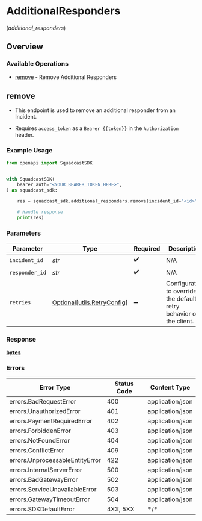 # AdditionalResponders
(*additional_responders*)

## Overview

### Available Operations

* [remove](#remove) - Remove Additional Responders

## remove

- This endpoint is used to remove an additional responder from an Incident.

- Requires `access_token` as a `Bearer {{token}}` in the `Authorization` header.

### Example Usage

<!-- UsageSnippet language="python" operationID="AdditionalResponders_removeAdditionalResponders" method="delete" path="/v3/incidents/{incidentID}/additional-responders/{responderID}" -->
```python
from openapi import SquadcastSDK


with SquadcastSDK(
    bearer_auth="<YOUR_BEARER_TOKEN_HERE>",
) as squadcast_sdk:

    res = squadcast_sdk.additional_responders.remove(incident_id="<id>", responder_id="<id>")

    # Handle response
    print(res)

```

### Parameters

| Parameter                                                           | Type                                                                | Required                                                            | Description                                                         |
| ------------------------------------------------------------------- | ------------------------------------------------------------------- | ------------------------------------------------------------------- | ------------------------------------------------------------------- |
| `incident_id`                                                       | *str*                                                               | :heavy_check_mark:                                                  | N/A                                                                 |
| `responder_id`                                                      | *str*                                                               | :heavy_check_mark:                                                  | N/A                                                                 |
| `retries`                                                           | [Optional[utils.RetryConfig]](../../models/utils/retryconfig.md)    | :heavy_minus_sign:                                                  | Configuration to override the default retry behavior of the client. |

### Response

**[bytes](../../models/.md)**

### Errors

| Error Type                      | Status Code                     | Content Type                    |
| ------------------------------- | ------------------------------- | ------------------------------- |
| errors.BadRequestError          | 400                             | application/json                |
| errors.UnauthorizedError        | 401                             | application/json                |
| errors.PaymentRequiredError     | 402                             | application/json                |
| errors.ForbiddenError           | 403                             | application/json                |
| errors.NotFoundError            | 404                             | application/json                |
| errors.ConflictError            | 409                             | application/json                |
| errors.UnprocessableEntityError | 422                             | application/json                |
| errors.InternalServerError      | 500                             | application/json                |
| errors.BadGatewayError          | 502                             | application/json                |
| errors.ServiceUnavailableError  | 503                             | application/json                |
| errors.GatewayTimeoutError      | 504                             | application/json                |
| errors.SDKDefaultError          | 4XX, 5XX                        | \*/\*                           |